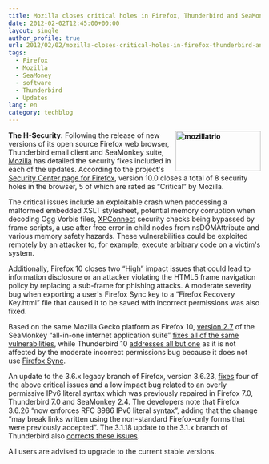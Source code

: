 ```yaml
---
title: Mozilla closes critical holes in Firefox, Thunderbird and SeaMonkey
date: 2012-02-02T12:45:00+00:00
layout: single
author_profile: true
url: 2012/02/02/mozilla-closes-critical-holes-in-firefox-thunderbird-and-seamonkey/
tags:
  - Firefox
  - Mozilla
  - SeaMoney
  - software
  - Thunderbird
  - Updates
lang: en
category: techblog
---
```

**[<img title="mozillatrio" border="0" alt="mozillatrio" align="right" src="http://lh6.ggpht.com/-6q8NDxBhKmo/Typ-PkBF0tI/AAAAAAAAEco/KAfwQKkidtY/mozillatrio_thumb%25255B1%25255D.png?imgmax=800" width="170" height="80" />](http://lh3.ggpht.com/-1W3dNfWF0Hs/Typ98ucqdQI/AAAAAAAAEcg/rnPUk7BLSu4/s1600-h/mozillatrio%25255B3%25255D.png)The H-Security:** Following the release of new versions of its open source Firefox web browser, Thunderbird email client and SeaMonkey suite, [Mozilla](http://www.mozilla.org/) has detailed the security fixes included in each of the updates. According to the project's [Security Center page for Firefox](http://www.mozilla.org/security/known-vulnerabilities/firefox.html#firefox10), version 10.0 closes a total of 8 security holes in the browser, 5 of which are rated as “Critical” by Mozilla. 

The critical issues include an exploitable crash when processing a malformed embedded XSLT stylesheet, potential memory corruption when decoding Ogg Vorbis files, [XPConnect](https://developer.mozilla.org/en/XPConnect) security checks being bypassed by frame scripts, a use after free error in child nodes from nsDOMAttribute and various memory safety hazards. These vulnerabilities could be exploited remotely by an attacker to, for example, execute arbitrary code on a victim's system. 

Additionally, Firefox 10 closes two “High” impact issues that could lead to information disclosure or an attacker violating the HTML5 frame navigation policy by replacing a sub-frame for phishing attacks. A moderate severity bug when exporting a user's Firefox Sync key to a “Firefox Recovery Key.html” file that caused it to be saved with incorrect permissions was also fixed. 

Based on the same Mozilla Gecko platform as Firefox 10, [version 2.7](http://www.seamonkey-project.org/releases/seamonkey2.7/) of the SeaMonkey “all-in-one internet application suite” [fixes all of the same vulnerabilities](http://www.mozilla.org/security/known-vulnerabilities/seamonkey.html#seamonkey2.7), while Thunderbird 10 [addresses all but one](http://www.mozilla.org/security/known-vulnerabilities/thunderbird.html#thunderbird10) as it is not affected by the moderate incorrect permissions bug because it does not use [Firefox Sync](http://www.mozilla.org/en-US/mobile/sync/). 

An update to the 3.6.x legacy branch of Firefox, version 3.6.23, [fixes](http://www.mozilla.org/security/known-vulnerabilities/firefox36.html#firefox3.6.26) four of the above critical issues and a low impact bug related to an overly permissive IPv6 literal syntax which was previously repaired in Firefox 7.0, Thunderbird 7.0 and SeaMonkey 2.4. The developers note that Firefox 3.6.26 “now enforces RFC 3986 IPv6 literal syntax”, adding that the change “may break links written using the non-standard Firefox-only forms that were previously accepted”. The 3.1.18 update to the 3.1.x branch of Thunderbird also [corrects these issues](http://www.mozilla.org/security/known-vulnerabilities/thunderbird31.html#thunderbird3.1.18). 

All users are advised to upgrade to the current stable versions.